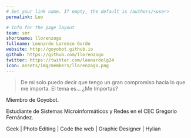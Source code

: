 ```yaml
---
# Set your link name. If empty, the default is /authors/<user>
permalink: Leo

# Info for the page layout
team: smr
shortname: llorenzogo
fullname: Leonardo Lorenzo Gordo
website: http://goyobot.github.io
github: https://github.com/llorenzogo
twitter: https://twitter.com/leonardolg24
icon: assets/img/members/llorenzogo.png
---
```

> De mi solo puedo decir que tengo un gran compromiso hacia lo que me importa. El tema es... ¿Me Importas?

Miembro de Goyobot. 

Estudiante de Sistemas Microinformáticos y Redes en el CEC Gregorio Fernández.  

Geek  |  Photo Editing  |  Code the web  |  Graphic Designer  | Hylian  
